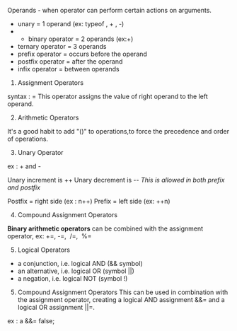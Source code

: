Operands - when operator can perform certain actions on arguments.


+  unary = 1 operand (ex: typeof , + , -)
+ + binary operator = 2 operands (ex:+)
+ ternary operator = 3 operands
+ prefix operator = occurs before the operand
+ postfix operator = after the operand
+ infix operator = between operands


1. Assignment Operators

syntax : =
This operator assigns the value of right operand to the left operand.

2. Arithmetic Operators

It's a good habit to add "()" to operations,to force the precedence and order of operations.

3. Unary Operator

ex :  + and -

Unary increment is ++
Unary decrement is --
*This is allowed in both prefix and postfix*

Postfix = right side (ex : n++)
Prefix = left side (ex: ++n)

4. Compound Assignment Operators

**Binary arithmetic operators** can be combined with the assignment operator, 
ex:  +=, -=,  /=,  %=  


5.  Logical Operators

- a conjunction, i.e. logical AND (&& symbol)
- an alternative, i.e. logical OR (symbol ||)
- a negation, i.e. logical NOT (symbol !)

5. Compound Assignment Operators
This can be used in combination with the assignment operator, creating a logical AND assignment &&= and a logical OR assignment ||=.

ex :         a &&= false;


